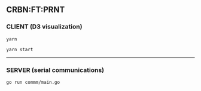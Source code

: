 ## CRBN:FT:PRNT


### CLIENT (D3 visualization)

`yarn`

`yarn start`   

--- 

### SERVER (serial communications)

`go run commm/main.go`

